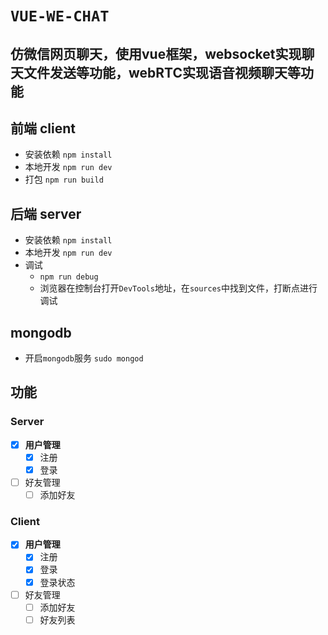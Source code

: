 # `VUE-WE-CHAT`
## 仿微信网页聊天，使用vue框架，websocket实现聊天文件发送等功能，webRTC实现语音视频聊天等功能

## 前端 client
- 安装依赖 `npm install`
- 本地开发 `npm run dev`
- 打包 `npm run build`

## 后端 server
- 安装依赖 `npm install`
- 本地开发 `npm run dev`
- 调试 
  - `npm run debug`
  - 浏览器在控制台打开`DevTools`地址，在`sources`中找到文件，打断点进行调试

## mongodb
- 开启`mongodb`服务 `sudo mongod`

## 功能

### Server
- [x] **用户管理**
    - [x] 注册
    - [x] 登录
- [ ] 好友管理
    - [ ] 添加好友
### Client

- [x] **用户管理**
  - [x] 注册
  - [x] 登录
  - [x] 登录状态
- [ ] 好友管理
  - [ ] 添加好友
  - [ ] 好友列表